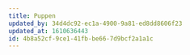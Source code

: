 ```yaml
---
title: Puppen
updated_by: 34d4dc92-ec1a-4900-9a81-ed8dd8606f23
updated_at: 1610636443
id: 4b8a52cf-9ce1-41fb-be66-7d9bcf2a1a1c
---
```

